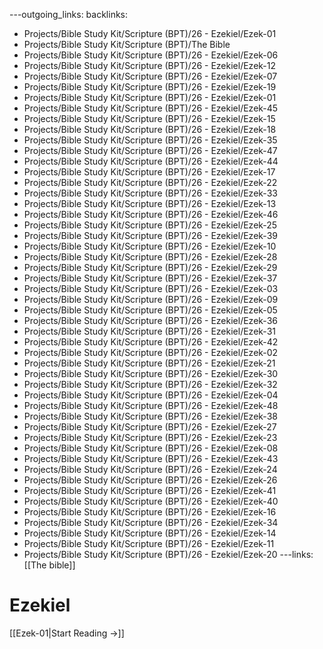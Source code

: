 ---outgoing_links:
backlinks:
  - Projects/Bible Study Kit/Scripture (BPT)/26 - Ezekiel/Ezek-01
  - Projects/Bible Study Kit/Scripture (BPT)/The Bible
  - Projects/Bible Study Kit/Scripture (BPT)/26 - Ezekiel/Ezek-06
  - Projects/Bible Study Kit/Scripture (BPT)/26 - Ezekiel/Ezek-12
  - Projects/Bible Study Kit/Scripture (BPT)/26 - Ezekiel/Ezek-07
  - Projects/Bible Study Kit/Scripture (BPT)/26 - Ezekiel/Ezek-19
  - Projects/Bible Study Kit/Scripture (BPT)/26 - Ezekiel/Ezek-01
  - Projects/Bible Study Kit/Scripture (BPT)/26 - Ezekiel/Ezek-45
  - Projects/Bible Study Kit/Scripture (BPT)/26 - Ezekiel/Ezek-15
  - Projects/Bible Study Kit/Scripture (BPT)/26 - Ezekiel/Ezek-18
  - Projects/Bible Study Kit/Scripture (BPT)/26 - Ezekiel/Ezek-35
  - Projects/Bible Study Kit/Scripture (BPT)/26 - Ezekiel/Ezek-47
  - Projects/Bible Study Kit/Scripture (BPT)/26 - Ezekiel/Ezek-44
  - Projects/Bible Study Kit/Scripture (BPT)/26 - Ezekiel/Ezek-17
  - Projects/Bible Study Kit/Scripture (BPT)/26 - Ezekiel/Ezek-22
  - Projects/Bible Study Kit/Scripture (BPT)/26 - Ezekiel/Ezek-33
  - Projects/Bible Study Kit/Scripture (BPT)/26 - Ezekiel/Ezek-13
  - Projects/Bible Study Kit/Scripture (BPT)/26 - Ezekiel/Ezek-46
  - Projects/Bible Study Kit/Scripture (BPT)/26 - Ezekiel/Ezek-25
  - Projects/Bible Study Kit/Scripture (BPT)/26 - Ezekiel/Ezek-39
  - Projects/Bible Study Kit/Scripture (BPT)/26 - Ezekiel/Ezek-10
  - Projects/Bible Study Kit/Scripture (BPT)/26 - Ezekiel/Ezek-28
  - Projects/Bible Study Kit/Scripture (BPT)/26 - Ezekiel/Ezek-29
  - Projects/Bible Study Kit/Scripture (BPT)/26 - Ezekiel/Ezek-37
  - Projects/Bible Study Kit/Scripture (BPT)/26 - Ezekiel/Ezek-03
  - Projects/Bible Study Kit/Scripture (BPT)/26 - Ezekiel/Ezek-09
  - Projects/Bible Study Kit/Scripture (BPT)/26 - Ezekiel/Ezek-05
  - Projects/Bible Study Kit/Scripture (BPT)/26 - Ezekiel/Ezek-36
  - Projects/Bible Study Kit/Scripture (BPT)/26 - Ezekiel/Ezek-31
  - Projects/Bible Study Kit/Scripture (BPT)/26 - Ezekiel/Ezek-42
  - Projects/Bible Study Kit/Scripture (BPT)/26 - Ezekiel/Ezek-02
  - Projects/Bible Study Kit/Scripture (BPT)/26 - Ezekiel/Ezek-21
  - Projects/Bible Study Kit/Scripture (BPT)/26 - Ezekiel/Ezek-30
  - Projects/Bible Study Kit/Scripture (BPT)/26 - Ezekiel/Ezek-32
  - Projects/Bible Study Kit/Scripture (BPT)/26 - Ezekiel/Ezek-04
  - Projects/Bible Study Kit/Scripture (BPT)/26 - Ezekiel/Ezek-48
  - Projects/Bible Study Kit/Scripture (BPT)/26 - Ezekiel/Ezek-38
  - Projects/Bible Study Kit/Scripture (BPT)/26 - Ezekiel/Ezek-27
  - Projects/Bible Study Kit/Scripture (BPT)/26 - Ezekiel/Ezek-23
  - Projects/Bible Study Kit/Scripture (BPT)/26 - Ezekiel/Ezek-08
  - Projects/Bible Study Kit/Scripture (BPT)/26 - Ezekiel/Ezek-43
  - Projects/Bible Study Kit/Scripture (BPT)/26 - Ezekiel/Ezek-24
  - Projects/Bible Study Kit/Scripture (BPT)/26 - Ezekiel/Ezek-26
  - Projects/Bible Study Kit/Scripture (BPT)/26 - Ezekiel/Ezek-41
  - Projects/Bible Study Kit/Scripture (BPT)/26 - Ezekiel/Ezek-40
  - Projects/Bible Study Kit/Scripture (BPT)/26 - Ezekiel/Ezek-16
  - Projects/Bible Study Kit/Scripture (BPT)/26 - Ezekiel/Ezek-34
  - Projects/Bible Study Kit/Scripture (BPT)/26 - Ezekiel/Ezek-14
  - Projects/Bible Study Kit/Scripture (BPT)/26 - Ezekiel/Ezek-11
  - Projects/Bible Study Kit/Scripture (BPT)/26 - Ezekiel/Ezek-20
---links: [[The bible]]
# Ezekiel

[[Ezek-01|Start Reading →]]
